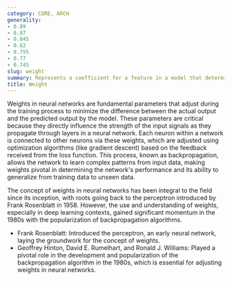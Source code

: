 ```yaml
---
category: CORE, ARCH
generality:
- 0.89
- 0.87
- 0.845
- 0.82
- 0.795
- 0.77
- 0.745
slug: weight
summary: Represents a coefficient for a feature in a model that determines the influence of that feature on the model's predictions.
title: Weight
---
```


Weights in neural networks are fundamental parameters that adjust during the training process to minimize the difference between the actual output and the predicted output by the model. These parameters are critical because they directly influence the strength of the input signals as they propagate through layers in a neural network. Each neuron within a network is connected to other neurons via these weights, which are adjusted using optimization algorithms (like gradient descent) based on the feedback received from the loss function. This process, known as backpropagation, allows the network to learn complex patterns from input data, making weights pivotal in determining the network's performance and its ability to generalize from training data to unseen data.

The concept of weights in neural networks has been integral to the field since its inception, with roots going back to the perceptron introduced by Frank Rosenblatt in 1958. However, the use and understanding of weights, especially in deep learning contexts, gained significant momentum in the 1980s with the popularization of backpropagation algorithms.

- Frank Rosenblatt: Introduced the perceptron, an early neural network, laying the groundwork for the concept of weights.
- Geoffrey Hinton, David E. Rumelhart, and Ronald J. Williams: Played a pivotal role in the development and popularization of the backpropagation algorithm in the 1980s, which is essential for adjusting weights in neural networks.